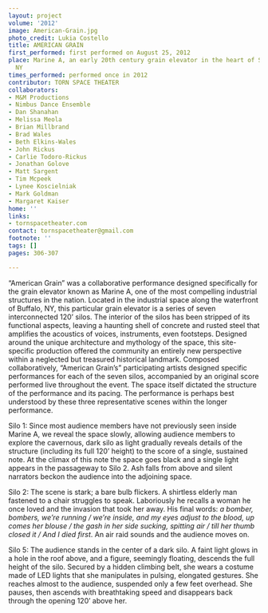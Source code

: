 ```yaml
---
layout: project
volume: '2012'
image: American-Grain.jpg
photo_credit: Lukia Costello
title: AMERICAN GRAIN
first_performed: first performed on August 25, 2012
place: Marine A, an early 20th century grain elevator in the heart of Silo City, Buffalo,
  NY
times_performed: performed once in 2012
contributor: TORN SPACE THEATER
collaborators:
- M&M Productions
- Nimbus Dance Ensemble
- Dan Shanahan
- Melissa Meola
- Brian Millbrand
- Brad Wales
- Beth Elkins-Wales
- John Rickus
- Carlie Todoro-Rickus
- Jonathan Golove
- Matt Sargent
- Tim Mcpeek
- Lynee Koscielniak
- Mark Goldman
- Margaret Kaiser
home: ''
links:
- tornspacetheater.com
contact: tornspacetheater@gmail.com
footnote: ''
tags: []
pages: 306-307

---
```


“American Grain” was a collaborative performance designed specifically for the grain elevator known as Marine A, one of the most compelling industrial structures in the nation. Located in the industrial space along the waterfront of Buffalo, NY, this particular grain elevator is a series of seven interconnected 120’ silos. The interior of the silos has been stripped of its functional aspects, leaving a haunting shell of concrete and rusted steel that amplifies the acoustics of voices, instruments, even footsteps. Designed around the unique architecture and mythology of the space, this site-specific production offered the community an entirely new perspective within a neglected but treasured historical landmark. Composed collaboratively, “American Grain’s” participating artists designed specific performances for each of the seven silos, accompanied by an original score performed live throughout the event. The space itself dictated the structure of the performance and its pacing. The performance is perhaps best understood by these three representative scenes within the longer performance.

Silo 1: Since most audience members have not previously seen inside Marine A, we reveal the space slowly, allowing audience members to explore the cavernous, dark silo as light gradually reveals details of the structure (including its full 120’ height) to the score of a single, sustained note. At the climax of this note the space goes black and a single light appears in the passageway to Silo 2. Ash falls from above and silent narrators beckon the audience into the adjoining space.

Silo 2: The scene is stark; a bare bulb flickers. A shirtless elderly man fastened to a chair struggles to speak. Laboriously he recalls a woman he once loved and the invasion that took her away. His final words: _a bomber, bombers, we’re running / we’re inside, and my eyes adjust to the blood, up comes her blouse / the gash in her side sucking, spitting air / till her thumb closed it / And I died first_. An air raid sounds and the audience moves on.

Silo 5: The audience stands in the center of a dark silo. A faint light glows in a hole in the roof above, and a figure, seemingly floating, descends the full height of the silo. Secured by a hidden climbing belt, she wears a costume made of LED lights that she manipulates in pulsing, elongated gestures. She reaches almost to the audience, suspended only a few feet overhead. She pauses, then ascends with breathtaking speed and disappears back through the opening 120’ above her.
